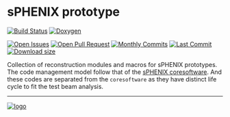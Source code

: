 # sPHENIX prototype

[![Build Status](https://web.racf.bnl.gov/jenkins-sphenix/buildStatus/icon?job=sPHENIX/sPHENIX_CoreSoftware_MasterBranch)](https://web.racf.bnl.gov/jenkins-sphenix/job/sPHENIX/job/sPHENIX_CoreSoftware_MasterBranch/)
[![Doxygen](https://img.shields.io/badge/code%20reference-Doxygen-green.svg)](https://www.phenix.bnl.gov/WWW/sPHENIX/doxygen/html/)

[![Open Issues](https://img.shields.io/github/issues/sPHENIX-Collaboration/prototype.svg)](https://github.com/sPHENIX-Collaboration/prototype/issues)
[![Open Pull Request](https://img.shields.io/github/issues-pr/sPHENIX-Collaboration/prototype.svg)](https://github.com/sPHENIX-Collaboration/prototype/pulls)
[![Monthly Commits](https://img.shields.io/github/commit-activity/m/sPHENIX-Collaboration/prototype.svg)](https://github.com/sPHENIX-Collaboration/prototype/commits/master)
[![Last Commit](https://img.shields.io/github/last-commit/sPHENIX-Collaboration/prototype.svg)](https://github.com/sPHENIX-Collaboration/prototype/commits/master)
[![Download size](https://img.shields.io/github/languages/code-size/sPHENIX-Collaboration/prototype.svg)](https://github.com/sPHENIX-Collaboration/prototype/archive/master.zip)

Collection of reconstruction modules and macros for sPHENIX prototypes. 
The code management model follow that of the [sPHENIX coresoftware](https://github.com/sPHENIX-Collaboration/coresoftware). 
And these codes are separated from the `coresoftware` as they have distinct life cycle to fit the test beam analysis.

---

[![logo](https://raw.githubusercontent.com/sPHENIX-Collaboration/utilities/master/jenkins/material/sphenix-logo-white-bg-72p.png)](https://www.sphenix.bnl.gov/)
